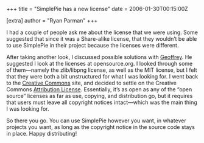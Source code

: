 +++
title = "SimplePie has a new license"
date = 2006-01-30T00:15:00Z

[extra]
author = "Ryan Parman"
+++

I had a couple of people ask me about the license that we were using. Some suggested that since it was a Share-alike license, that they wouldn’t be able to use SimplePie in their project because the licenses were different.

After taking another look, I discussed possible solutions with [Geoffrey](http://geoffers.uni.cc). He suggested I look at the licenses at opensource.org. I looked through some of them—namely the zlib/libpng license, as well as the MIT license, but I felt that they were both a bit unstructured for what I was looking for. I went back to the [Creative Commons](http://creativecommons.org) site, and decided to settle on the Creative Commons [Attribution License](http://www.creativecommons.org/licenses/by/2.5/). Essentially, it’s as open as any of the “open source” licenses as far as use, copying, and distribution go, but it requires that users must leave all copyright notices intact—which was the main thing I was looking for.

So there you go. You can use SimplePie however you want, in whatever projects you want, as long as the copyright notice in the source code stays in place. Happy distributing!
